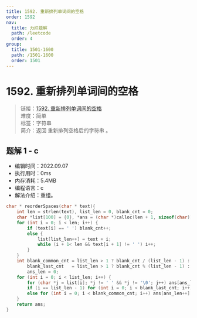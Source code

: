 ```yaml
---
title: 1592. 重新排列单词间的空格
order: 1592
nav:
  title: 力扣题解
  path: /leetcode
  order: 4
group:
  title: 1501-1600
  path: /1501-1600
  order: 1501
---
```


# 1592. 重新排列单词间的空格
    
> 链接：[1592. 重新排列单词间的空格](https://leetcode.cn/problems/rearrange-spaces-between-words/)  
> 难度：简单  
> 标签：字符串  
> 简介：返回 重新排列空格后的字符串 。
      
## 题解 1 - c
- 编辑时间：2022.09.07
- 执行用时：0ms
- 内存消耗：5.4MB
- 编程语言：c
- 解法介绍：重组。
```c
char * reorderSpaces(char * text){
    int len = strlen(text), list_len = 0, blank_cnt = 0;
    char *list[100] = {0}, *ans = (char *)calloc(len + 1, sizeof(char));
    for (int i = 0; i < len; i++) {
        if (text[i] == ' ') blank_cnt++;
        else {
            list[list_len++] = text + i;
            while (i + 1< len && text[i + 1] != ' ') i++;
        }
    }
    int blank_common_cnt = list_len > 1 ? blank_cnt / (list_len - 1) : 0, 
        blank_last_cnt   = list_len > 1 ? blank_cnt % (list_len - 1) : blank_cnt,
        ans_len = 0;
    for (int i = 0; i < list_len; i++) {
        for (char *j = list[i]; *j != ' ' && *j != '\0'; j++) ans[ans_len++] = *j;
        if (i == list_len - 1) for (int i = 0; i < blank_last_cnt; i++) ans[ans_len++] = ' ';
        else for (int i = 0; i < blank_common_cnt; i++) ans[ans_len++] = ' ';
    }
    return ans;
}
```

      